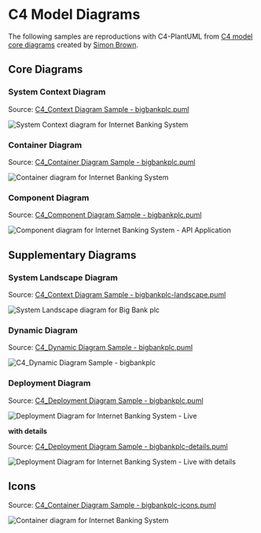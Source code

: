 # C4 Model Diagrams

The following samples are reproductions with C4-PlantUML from [C4 model core diagrams](https://c4model.com/#coreDiagrams) created by [Simon Brown](https://simonbrown.je/).

## Core Diagrams

### System Context Diagram

Source: [C4_Context Diagram Sample - bigbankplc.puml](C4_Context%20Diagram%20Sample%20-%20bigbankplc.puml)

![System Context diagram for Internet Banking System](https://www.plantuml.com/plantuml/png/VL9DRnen4BtlhvXoAP48N7hgAGbTjP4WHGKKzRIQzGvWuRMHFGxmxplx6MXeR-lnUs_UUzw7mEWvbYRvfAqoiI3OCH_2ryd4ut6yrRoBUGpabRDCbiVAbHCil4RxPk8XJgPVxXS6BQ_diub1fi0oogOL-iJZGwNy6Q8LMYbqu1t1nXdZZjfkmMXBWBQ0gsljWtmvaBLWd49ZpgBH-_jRFfaz_lwvNcMlpwiVsIpzdhvy6zub2Mis1CjpO2gX9K2XSUkn50iUdcNaBJ4yeTrNRXfiaYp81sU7AWPs9VaH39e9cXuwRUy6Sla87HBSfawG2se4H-aE3XspcW4gvQBbC1xS9SssOTuePg4-Yjm_RDMRgjv2lovK9RrfEeAs4gX4riu2vYxMHMf_lNHKDrtYdk20vwhksaTh94jFF2nHctSdwNrrXj3lNqasNTkJG7Ejl0jkmv2Ur0xjbe0k2UyPEscxaUf9TERTzusCItQU0iYZTsqg6K1RqusaVHkZYwJiqGPK5KnEnAfE-elCnQj-Q7uTA0XCKDaJglq5zBgN9TaYj66hDsWvBwItkzpv3q_w7tQTUBvQD1Atc7rfhRi7eSjV_mS0 "System Context diagram for Internet Banking System")


### Container Diagram

Source: [C4_Container Diagram Sample - bigbankplc.puml](C4_Container%20Diagram%20Sample%20-%20bigbankplc.puml)

![Container diagram for Internet Banking System](https://www.plantuml.com/plantuml/png/bLLDZzis4BtxLqoTGnr0kqQ0ddgArpQwcwntrSZRJK_2Y1hRH2XI82axHj7_tg6i3yiEajGdQJJpvl7D6_gzysXzLQZHBr8BLUK4E-zBz_jqQl5mkvL-LsML8okCzgJzhJ3557ChKUzLLLRJ-MytiKBjNrQFKuMUdETGEkTib9hiRHcmVuLASs710E1t11kZb3b8lGN5IO0wXy5dQHq_6U36e8n0fOwCqJ6yRi1V7sT_Fx-iq_Lpd2wUNvycR_lOB4cJZylr_9w3JUZrONsVFYx_M3ujE3ZoqYl6RK4XbxYrM31H2mzySAl9mntgBu5pSdIUYj4e9kkCdeZAULEGZM3UFOrdq8R1REf3PLmTmO45XR8kH5N708KmbVPkp3nEqEaT1tAqnubunrYN1CPluPyHyA_ZEpbGbc9PSl8hPJ0hIoK5Ucdqc4CVS8yH9AKDv5T_pKDiGKhkcKPDZJtWfO1cnFKuGhZhcxK7ZsTCSjZPbOmzJlYpefiOjnIwjrqJOMNf8vZfRQNGXd1ipLxcv827-kqk6_PAe8vA-cDmWQXg8Hti9OOIQO7F2var1pRc5QF2P59H8yUgVcavpTz4y1aBP2M6NDY7XVIKWwionroQcVqCDtT5xaG0SjfBGPVq5jaaHuyPEWfZQ1u3c-JFHnYyUsEPMrW-iBILpblarY0rkxAefnl1ZfDpm8fT9IpbF3w9oaN1LEGSBy-MNyYBsokPCXHVIEUiamn-ZH--RPk5uJJRrmrq-u4-GH86vjR_TjPUVlKJAb2grDK1XblUhFYzMQk0lsRfPGtDExAImXfdDXwMNyKEDJliLCcmPvWDWnwLCVM6TvWkzlPCsc31PjA20zqfpXG6p4pb-p57tRf6mFFG3klpzYAFFf4wknBwnNnnv4Bl-_KwJZXnc7TQe-_d38nTfvxQfKyajxlCd5q39xXsoHkaEZWSUziGtL6B23uapq_Jy-RdBVzNPNh7sJsntl93b4-4kOEDDKLzwnmiBo7VIIOWDy2Bktbxpe1vfiU5ZHA6TK0t8LfZz4Gk73VaCAohNBXXk_R9QXqtGDrX1kLNlck52VNJHftF_EVOYlEUI_alwpy0 "Container diagram for Internet Banking System")


### Component Diagram

Source: [C4_Component Diagram Sample - bigbankplc.puml](C4_Component%20Diagram%20Sample%20-%20bigbankplc.puml)


![Component diagram for Internet Banking System - API Application](https://www.plantuml.com/plantuml/png/fLN9Rjim4BthAwO-j3QGn9UUUggNj4cGnOYTBYTZHD4oMou25xj6qN_laB8bsGcA0Cqbr73uvisRH_gZysXzK39x8pIJeU2mzhvo7uP3YzkBKlXro8FZbXdjkVONpAWX5bQWtiXGXU7a_VbCelPFTxT3YPuxJw7bnAZAw9XVHUnt43GTL1G0l-QmCbAQhT0bIA4ve2xWQ5jOHoi3L1YaOIZbZZ0QXiyBPBUZxmzFY-NNwyNLylRoy-Nzj3_8CY-yfFH3BXG2IukAwbkufdwivXx6g7z6AlETyrp1EOncrp2gAYaOUc5qbaseToIYjkygF8FUdD89TuObxoRsQEi7Rj0nAogVka9T1easxioisOY2Ew1kKfVYG23V4rYHI147fV2xs3uBpXl5hOEDm7X6MDZo779hjZIIYzwWGqr5PdSc5pAHYYM_eK8hz75rabm9pmjm8NTKtVZ_OAFgUlj_1Ty8nezeJVD-aLFzANhCqV78vP5Bh97X48OvMtE5SNVkZIMUqNDWUIcSjocR6DBOL5gVmHhTcdh0G3oqtmy0cEL5_4JfpW0PuywHVqhwu9v5NlMCbvU_V5_bBWf6B5Ta2NvYWmwJE2-pIY8n2ZG2TVW0vYRuLg5Kt0JjQKNqjSCaPSkZ5MWvfhm2xQwFbQ2Y9-Rh3U1t1lJNcBZlHAcJ2KjD9eQ8PEa-yUIokoyJUAHBs8PZT1IlMwsfYwEC4CG_Bb-SlQir69nKRflgZVPBc0T59jkzYaPZmjPAMtfWo9EEK0oXr3gJiIAJHiHdH1ndmP8jempxPRkRHbVPsCUOux7xZqrjen79HKaHNTP3FGEsnlgZGkUsnXRjt8vfa8LMoB3W_p0IV4ePBv0QGNqOIA9w3gh1E1v4SamiJJTdF_wE0a-E7nIA--sGklHEajhZwNO-SYpWBMmfn4cDoEvcEfvq3dImwekJ0ECRG-_-rM8ncrFodonBuF6HtBlqa7OpVxXlyfgaZg5UJ4oPwXLewXLW7xakwBVYBm00 "Component diagram for Internet Banking System - API Application")


## Supplementary Diagrams

### System Landscape Diagram

Source: [C4_Context Diagram Sample - bigbankplc-landscape.puml](C4_Context%20Diagram%20Sample%20-%20bigbankplc-landscape.puml)

![System Landscape diagram for Big Bank plc](https://www.plantuml.com/plantuml/png/TLHDRzim3BtxLt2vD0NIP8UTTcg-i1PBcg9EKFHaC8eS2v4bJvAR1iF--oWxTkpMySaY7yb7yadtrg5nUIg3Rq8ncUyu9CvbzkTePF0ut0kNvDlSSiEqSbov8TFf27T6e7gNUPQFfZ_kdYKgjrakHX8TjuvCqTIZFzmmyvbl85SKbb8uk8H3hANKHw7s88NYW6e7BRSmbluqK5cGcg6K9yfHy_kSFhXPZDzMctMqNZr7izNhK_-sDet3AFmzNqyVo7OslJwk7wB5_DVyQKR6m0adEOGdwtWA2-9Y6MOSTWBt1bFYQc0YzZ11TO1CiY1uviPgrMUvTJhbPW2zqeAo0FcsfcTVZvnZg92WuwA_BQ46SAJ9GbP5UXiWOpfNpWvxn6jE7PhC2CkZ2LbtQ4vzzfqIDjdqRk5l0FIL_FlRaa1aYoE17tqMnLrDhGGMnFmIRCtE-ec_2tu4eQZf59tG2d2hys8hmhGv3egrfNZWaE79xwwaVI4JpJzS7vrdCLulhrNqOzYHqe2XJNo6JmbI5FBIplpEdy7MJQnfdgBeaOQu5CnegsC7ym-MeDfpuCs0BeBaLZ4jcbEoPVNVCQtGQSCja1QhDJ8om7dW7JEhknmqPkOCAelCm-Z47QifbHegA5MH4TswTy4yiqfG49Oc21t6SQ_fEOF1UaynLg5gkLM3RLJP8Zj4EexB0XCwmQeuNNAFTwbGmXBfiYzQkCspJ1jtlSg_87ZXCdhYOfzijMbSao_Qt5XkASB3NnguKZAlPrtOGXZq553e6UovDl1jXOISRl1vxLvWVhwVAtGCU6mF5lxaz7hvrVWuBoukUPPenQiaioyNx7hn5kMNyY8qnTRglYDj5t3MeOqhq4rxmHseO84dobWGQzTl-wgIjuLnqxwH5-SzzKwlyNy0 "System Landscape diagram for Big Bank plc")

### Dynamic Diagram

Source: [C4_Dynamic Diagram Sample - bigbankplc.puml](C4_Dynamic%20Diagram%20Sample%20-%20bigbankplc.puml)

![C4_Dynamic Diagram Sample - bigbankplc](https://www.plantuml.com/plantuml/png/NPDDRnen48Rl_8ef9wW8g6rEbQg6ZwYX8WaAf5LFQDOxx5hrsgkn3K9H_tl71fhGs_XZvdtc7Vl61-GG6zDvfwqoiIIeGsZzvz68SJ-iTAXZ4JsnSZQG3KFbcX6MhD7kJ6pZQ7fzjJHem_FzOcGma0-ojPaTB3PQ3TjKkRCO_tfyNcz-pjTtcyNjjzk7MQ_VwKob8cfBF2jwwde0tHa6BD1JL-8dacBQMJHmteQLggd1TBeAZib3uWAcIll0-JPektNSv7W0DVgQIi0OQY7NwdX5CPLfYSOF09KYxy6uIXOKrB3RV-NggGz9IzlAqDKIAu9nsvfJdOJn7NUuKgpR06XB6Dig6kHqicItqwKWeZ7WjY04C1S3sLA00krlAGhRQDMnHnqE41oew8DhY3tiDAOSpR2d0WfsUsdr0cupST6Mo8TU8NhZvVm2hWyl7O2fQrfdfTcU-fGw8HKvIVtRprwsd60cXFQ2_98kpqFC54glAvioj5YiQhHLMhJe_Tvn-MhZXVp7R6HbnGH8BR0pXlYD_FsFgMZuyD_fs1XfFG_QdxL5E8KNbavEbguEFb2JvFzq17dpb6Tub8z5euD_EtyfayUuUdmOtQtNovNaILR6pOvDPNmUj1-_FY4gUtr83f_hoxtyUZqPKW7UmvPTSoBUryIKO_aE15_WQzQRJQQIVqEsbE_n5m00 "C4_Dynamic Diagram Sample - bigbankplc")

### Deployment Diagram

Source: [C4_Deployment Diagram Sample - bigbankplc.puml](C4_Deployment%20Diagram%20Sample%20-%20bigbankplc.puml)

![Deployment Diagram for Internet Banking System - Live](https://www.plantuml.com/plantuml/png/pLP_J-D64Fq_dsAQLkA7W41AArJff0i9FK24H3YKLgg4nhiJPylQQ-sk0sbrtxqpSgW9ILle_LCZHTxnl9atRsTs-HWY-bZbjWNmbIcKhJJ1BCOo_D3fU7myo4oSLMaLo2jNH2hYWN9vfxHO26e_H6rDskaVxu_5T3kywkGO8dastG-ej6wH2wYK55jG5OmM0yGPmTHPwnvDaO4r1G4M6bO-6n_upG5d1-iKMhjeRJKqDsHezRG-ioI62MRRxIbZKbGFxJtu9itwpZh_eVsrEfI_zevutv1Tyupq55TznIeSdwt7tvuC1jzn1ER3l5HbCP86Inbn4IO8PGtRgAAPonSm1LZM1IJ83eEkUh-CRYVtTnUJy_khiqzdruDj3XPDj0HDKJ0mc7dCMIaF5oo_BoZ2AHOF8bgoOA5ps8ShCwTMgu7TNpjDswLLUz0-DHa807ZPVhK6ZH51aGHkx_pH0dvUHz45WrAJfOpPnzBixkx-6fzE9DHjMd4JmD7t1uV7S3L9daDi2eCbgXang2Sl11ENAupjrmOuENXgmjHFtnKHMJRFGOm0nXVGAqjhsD-uGc9SuXn1sYSflIWp_Aalvh5tSwCfh4itvKOKC5eJ5p0tZ8RBP7JTEPzCnWbmYWFUN5W-drlrxwR2bjBezF3eXL2oVAz4pgEo8j58NWZsOUnDZdxHRcn7NVMtyWpIRPsowm0ZfXX8ODpTMDS9psP8MEuSvMiIdIVfLVBWAJCXUXHlC0KtN8xolWSp33FIW5MSCTUbwg0yQLcY3Nk0Ib48O5t62uhg_U9rLyNhRXHFHXEpyA4PrXtuDpsxBmLDIBb2hqlwpu7NLUx-NsHU8_vMuTENWZzIMe_ryNyRw-uNpZNdPy0TfM-Swm5PCoSVWAM24DbTmV9s4cynhuzyu1zBK696W4sQJQtwUVqmpPrGx5SXkfpyLW0s60wdQMuKrVMMbjEE4d0UUeNspcWfURNK6iRkmnhFA07_Z3boXIk75e8rkP7B8rHfe0XkkbxP-c4M7QWbpI0dcs2CN-NBHMygKhcyNArIB9NS3iBOUEM2cqQuCuLsZq48rLNdg4RI9vjxpRCl-UKEdzOh2VZ9ETcH_ioxd2KPkj-DjGW_6azJzxItZ9tWbAKHKOT6-Ph0cSv8qgstKYXH9gxUwp5cjAcb4kLDMRTAhyWgYtvLU6k_J6lkPrXMpKetJNL3zgy6gE-o8JvmGhdH56SD752O_1PSKTz4Z1OGL_K-nFrjFLGCN9aN9mn1DHlyWcgDh2zPBTr-GwW3JBtBHIfuz2RISyBBmMb_5T1z0sBZUILqR_XGROBK6yP8ZH4Ppawjv7nqr_odz94ANUNsJm00 "Deployment Diagram for Internet Banking System - Live")

**with details**

Source: [C4_Deployment Diagram Sample - bigbankplc-details.puml](C4_Deployment%20Diagram%20Sample%20-%20bigbankplc-details.puml)

![Deployment Diagram for Internet Banking System - Live with details](https://www.plantuml.com/plantuml/png/vLT_Rzis4FtVd-AgRQXJE7PYf4Cne40TssjSs8aHEKq7330eafQvKgH0KawyeTzzTv8osx7J7zWm35W2A19rT-_UlUE9UUC3Sw78TECvS6jMqWLG0UvKM08JGWLb3TFuAikO4Q2LaS1SMcJI13WUN0_7lTde_N0-kkoFRmR3rr4xWc2Xy1AqvKphTUEPMi0FA-OKIxISotlbWsz6ZpsZemR0CsMuBeI4TgVTxlJFvWEPQxici7PEIJwJsijjmsK8kV-fqt7ihfrYqaM2q0wP1FB1j3kvPeO87liWj4emwl6Kbcucuqx6V93kC90HQj5ez8IOiJGkyjowq8mMo2XX_6FKWk-Jj6-rTQ-Zx_W9_IA3Myp05c7gR8w5N5z89gHh7ZMmk69jMAOuQ9bYQ52UQYIWoNXGAnOaBXdGc4zPuoFq6FT-kRgPpMz7iulvUFXsU3cWI445BM6JBWmKIntBO64TZ92sCpB0EJCVbKaXNYF138vXh5QoqTYupI-jaCrSynP4z2x2l-SgBHq1bny_Ws210PS441tzWH80O6qUc3QZCQfDpOAEU6-4DK0DSuqbm4HATG4UuS_7JM7GFb5fWZZ7B5SlNhpuDTo_eYWtIO72mUcFxPCp6CzYMkl1dKm05SP61IUzek1KkR2KswyMp6KjO9nBJrLUAGO_luJpqTlZqHHZJNpxWSGUaNTinU2zTBucymfpFsZu8RkdzozFkvEdJJoPd9vqpxPjzil0SiQNaWYMDp2p6POpUhm0hzebPiy0GXZmjd1SGfdoSBXLW1rwzDEt9Z1bf4CeHH6c8-ZbkLORrSeef5cSEwhgv7sVbf7DIWdfzvjhKHXUpGSLrcMD6RoBhoux5xFPD0Q4Q6-H_jGehr_JEKzsIzqe8ZavtMeRUdogOMPOEwIJCRSkMpXXNkxLw22MTOnhakIgl85Zc5PneitQQPS_0cc1njsqWVgI78EaAH8CCQWTADorrAoUkm_B46CJP8pUni4wMKuFsW6fyi6Lrg3Cmhgil6_1alcb5C2Ai4HEjSh0dHJqoBH_s1sWROeFCl1l5klpU_jwIwtkhbhTpwdb9SScEAWN3jt0KlzwCuQFu6a9hsi9kziQncNqWohsDj0jy84PaUpbqAgcDitQ1LFQuXBaXSkjbnwiqUil9RalVlU_elv-ullzyC-CVMoDPBibS6vLS__i_pNth-kvt_rN1ZyQOOHRcNpbu1z86cNEbpNs0Sqvr0ShigRb_M-2nukMaBDK0jl079ejd_RF8vcb5Fk53pQJxha7N50OJiYLukNkeDGHzYe6ww1dXBDA4ELTgfKRcaygV_GYvmyiOyXmvwl6GAjCqVdB5ub79dP1pBxqjGiMU9scfpOZ7-LsyqNIXqXoc-MxB6cbGBY8CbQEMsyN0MuLRgSxJmbLh3F6h-87ie-Z9WvjfQiLFg-UAE1RQqcH_j8XMWiczdUbDMuBvUJ2thVgs373hQEeg1F5NPN0KAIIuFPRoUUCPb6bzHIrFjHICNSghrgbPz92CxTRUAt_NgsfwMlMMEbDK-40_Qi1giFEX7r4G3hoS4Jr690o-SrRKnrLq9kSaDMtUSnlgas5ZZlxnPQi-4RWhLHhh1969FLNrCC2rIbBTUTKa0-0xmRd_Ls7xbTxu7GHoSQbaaVwwY0VB1eruekhsys_5c-a4KMc_mG0 "Deployment Diagram for Internet Banking System - Live with details")

## Icons

Source: [C4_Container Diagram Sample - bigbankplc-icons.puml](C4_Container%20Diagram%20Sample%20-%20bigbankplc-icons.puml)

![Container diagram for Internet Banking System](https://www.plantuml.com/plantuml/png/hLPDSzis4BthLspLGvKPofnEcqjEaIMrTcfz9AJZzCHPaf241WHO09IYwVI_Tm6H52dPJJfJduZ5VZoyVRloMsDHsweGW--up4ILCzXPMvetOQZnSBFbTbUbbM4wKz8oQMyoLOIOQuvoBwgo2gS_ZzS2fNrSF8G2BJEMJCcKl95BfczAdpjd6ph1RFxnVhfQHjzGmrObbVafB5rooZ7cT3lUaCVOb9fJeR10OvaESxPtTwQjyijg6K-Uvj5gCVzV2taR7fXH1Hk_7lm0bQG41IK2ksEmKKAe0vTR40u5oXnwrrmR-b90042e38KuKewMzcTOQwuQsaAKsqhWYzUvifBPbsx_m3s-T5UOFqL2nEolQdV83B_gmEIU2LMoamkzxc7o--enJkBLEfcjdfQZLsVR94gYt-Rnz8wCjUdfFhvB7kQ_pfSpCWuiju9uQKY1dEDMOq54QxYd1cfwBDoY_EmuZuxKes8mM3Djb1nbbR7K9Xt0jFqQJg0nWzhufgGK7S21X06b3qJXRO1PfYffpP1md58djsJ8KHz7sO-KwnB0y1NyDG3wQ_6E3YnDi2p9-OcbC2bBmJEqNCaXcTvHDmA8I644Vl5nwcmp9ZWHR3mq6apBCwYbwkNap6tTj7duUk9YNNS9R1-1AQd6C28tmSPht3A7egaUPPgNDe39ILJElDPgptDcWCJvVBKDQTuz0GMtHwVchFA46jXpT25S0xqRKgqE91UNj1Rj5RX2fLomcg65FpJmfjy7y0aB97Bwi6Yq2Xh974oL6e9Lj_5RO9ehd2S0uFS7StLEytC9T9QEShIOec6kH_Mdyu_UFq3lR9Kcb6x3W6PRRgn60W5SacGBt_e0TkIS0rOakKopd7hBKPZ0AOuPGvjXImTcinkNiJENL_obc7rcCYS2kTFs-lvvYSqKkUbpN8_Ghn3dkAB4BgG5yNSx4FClTiGAv8JG6yXhFbxGkHv65nPJTxWlGfEru9bMHcqipBzaEz85gRprR7O7bUZaht6TAr1-kQ4jm2uclyE_4syjZ8mCxTiwRG1CLMNFgWZQWG-0cYODUXQQJj0I-C14PwcSH_lHCEDgtyNnEYB7ljzf0F_TfpS7tlLKBbaoljsbghD8JkcQDL5dyiQ-69g2Q8uo2-1Tj5g6tUBTalyfChabxpEmyrpqitnWc1lOQ5NulNNmFwCqXbv8fyIpssdpJfUpmyU5f29AQu2DdTNdE0EvK5yVGp-kCcv7j-MZHRok4xMFwOLVwQuXniM7DJkVw7-UXfot54e_Uly0 "Container diagram for Internet Banking System")
